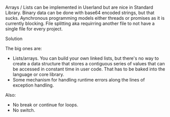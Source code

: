 Arrays / Lists can be implemented in Userland but are nice in Standard Library.
Binary data can be done with base64 encoded strings, but that sucks.
Aynchronous programming models either threads or promises as it is currently blocking.
File splitting aka requirring another file to not have a single file for every project.

Solution

The big ones are:

- Lists/arrays. You can build your own linked lists, but there's no way to create a data structure that stores a contiguous series of values that can be accessed in constant time in user code. That has to be baked into the language or core library.
- Some mechanism for handling runtime errors along the lines of exception handling.

Also:

- No break or continue for loops.
- No switch.
